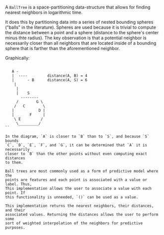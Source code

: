 A `BallTree` is a space-partitioning data-structure that allows for finding 
nearest neighbors in logarithmic time. 

It does this by partitioning data into a series of nested bounding spheres
("balls" in the literature). Spheres are used because it is trivial to 
compute the distance between a point and a sphere (distance to the sphere's
center minus thte radius). The key observation is that a potential neighbor
is necessarily closer than all neighbors that are located inside of a 
bounding sphere that is farther than the aforementioned neighbor.

Graphically:
```

   A -  
   |  ----         distance(A, B) = 4
   |      - B      distance(A, S) = 6
    |       
     |
     |    S
       --------
     /        G \ 
    /   C        \
   |           D |
   |       F     |
    \ E         /
     \_________/
``

In the diagram, `A` is closer to `B` than to `S`, and because `S` bounds
`C`, `D`, `E`, `F`, and `G`, it can be determined that `A` it is necessarily 
closer to `B` than the other points without even computing exact distances
to them.

Ball trees are most commonly used as a form of predictive model where the
points are features and each point is associated with a value or label. Thus,
This implementation allows the user to associate a value with each point. If
this functionality is unneeded, `()` can be used as a value.

This implementation returns the nearest neighbors, their distances, and their
associated values. Returning the distances allows the user to perform some 
sort of weighted interpolation of the neighbors for predictive purposes.
